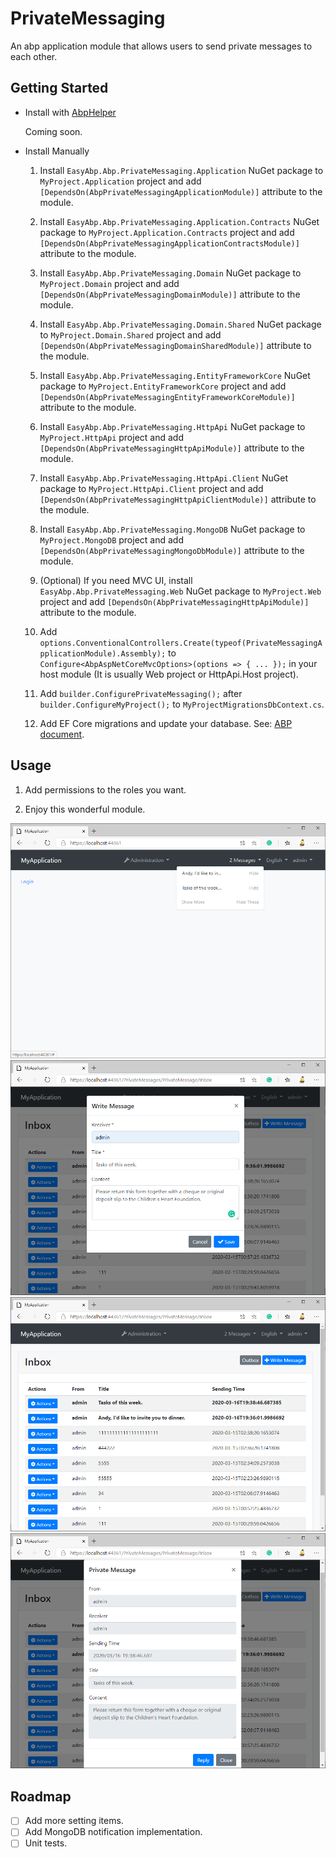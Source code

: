 # PrivateMessaging
An abp application module that allows users to send private messages to each other.

## Getting Started

* Install with [AbpHelper](https://github.com/EasyAbp/AbpHelper.GUI)

    Coming soon.

* Install Manually

    1. Install `EasyAbp.Abp.PrivateMessaging.Application` NuGet package to `MyProject.Application` project and add `[DependsOn(AbpPrivateMessagingApplicationModule)]` attribute to the module.

    1. Install `EasyAbp.Abp.PrivateMessaging.Application.Contracts` NuGet package to `MyProject.Application.Contracts` project and add `[DependsOn(AbpPrivateMessagingApplicationContractsModule)]` attribute to the module.

    1. Install `EasyAbp.Abp.PrivateMessaging.Domain` NuGet package to `MyProject.Domain` project and add `[DependsOn(AbpPrivateMessagingDomainModule)]` attribute to the module.

    1. Install `EasyAbp.Abp.PrivateMessaging.Domain.Shared` NuGet package to `MyProject.Domain.Shared` project and add `[DependsOn(AbpPrivateMessagingDomainSharedModule)]` attribute to the module.

    1. Install `EasyAbp.Abp.PrivateMessaging.EntityFrameworkCore` NuGet package to `MyProject.EntityFrameworkCore` project and add `[DependsOn(AbpPrivateMessagingEntityFrameworkCoreModule)]` attribute to the module.

    1. Install `EasyAbp.Abp.PrivateMessaging.HttpApi` NuGet package to `MyProject.HttpApi` project and add `[DependsOn(AbpPrivateMessagingHttpApiModule)]` attribute to the module.

    1. Install `EasyAbp.Abp.PrivateMessaging.HttpApi.Client` NuGet package to `MyProject.HttpApi.Client` project and add `[DependsOn(AbpPrivateMessagingHttpApiClientModule)]` attribute to the module.

    1. Install `EasyAbp.Abp.PrivateMessaging.MongoDB` NuGet package to `MyProject.MongoDB` project and add `[DependsOn(AbpPrivateMessagingMongoDbModule)]` attribute to the module.

    1. (Optional) If you need MVC UI, install `EasyAbp.Abp.PrivateMessaging.Web` NuGet package to `MyProject.Web` project and add `[DependsOn(AbpPrivateMessagingHttpApiModule)]` attribute to the module.
    
    1. Add `options.ConventionalControllers.Create(typeof(PrivateMessagingApplicationModule).Assembly);` to `Configure<AbpAspNetCoreMvcOptions>(options => { ... });` in your host module (It is usually Web project or HttpApi.Host project).

    1. Add `builder.ConfigurePrivateMessaging();` after `builder.ConfigureMyProject();` to `MyProjectMigrationsDbContext.cs`.

    1. Add EF Core migrations and update your database. See: [ABP document](https://docs.abp.io/en/abp/latest/Tutorials/Part-1?UI=MVC#add-new-migration-update-the-database).

## Usage

1. Add permissions to the roles you want.

1. Enjoy this wonderful module.

![Notifications](doc/images/Notifications.png)
![Write a message](doc/images/WriteMessage.png)
![Inbox](doc/images/Inbox.png)
![Read a message](doc/images/ReadMessage.png)

## Roadmap

- [ ] Add more setting items.
- [ ] Add MongoDB notification implementation.
- [ ] Unit tests.
